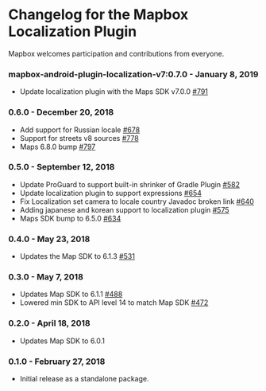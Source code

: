 # Changelog for the Mapbox Localization Plugin

Mapbox welcomes participation and contributions from everyone.

### mapbox-android-plugin-localization-v7:0.7.0 - January 8, 2019
 - Update localization plugin with the Maps SDK v7.0.0 [#791](https://github.com/mapbox/mapbox-plugins-android/pull/791)

### 0.6.0 - December 20, 2018
 - Add support for Russian locale [#678](https://github.com/mapbox/mapbox-plugins-android/pull/678)
 - Support for streets v8 sources [#778](https://github.com/mapbox/mapbox-plugins-android/pull/778)
 - Maps 6.8.0 bump [#797](https://github.com/mapbox/mapbox-plugins-android/pull/797)

### 0.5.0 - September 12, 2018
 - Update ProGuard to support built-in shrinker of Gradle Plugin [#582](https://github.com/mapbox/mapbox-plugins-android/pull/582)
 - Update localization plugin to support expressions [#654](https://github.com/mapbox/mapbox-plugins-android/pull/654)
 - Fix Localization set camera to locale country Javadoc broken link [#640](https://github.com/mapbox/mapbox-plugins-android/pull/640)
 - Adding japanese and korean support to localization plugin [#575](https://github.com/mapbox/mapbox-plugins-android/pull/575)
 - Maps SDK bump to 6.5.0 [#634](https://github.com/mapbox/mapbox-plugins-android/pull/634)

### 0.4.0 - May 23, 2018
- Updates the Map SDK to 6.1.3 [#531](https://github.com/mapbox/mapbox-plugins-android/pull/531)

### 0.3.0 - May 7, 2018
- Updates Map SDK to 6.1.1 [#488](https://github.com/mapbox/mapbox-plugins-android/pull/488)
- Lowered min SDK to API level 14 to match Map SDK [#472](https://github.com/mapbox/mapbox-plugins-android/pull/472)

### 0.2.0 - April 18, 2018
- Updates Map SDK to 6.0.1

### 0.1.0 - February 27, 2018
- Initial release as a standalone package.
